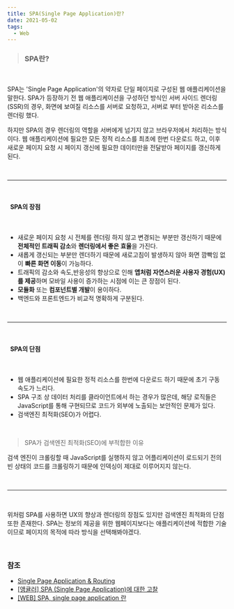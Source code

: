 ```yaml
---
title: SPA(Single Page Application)란?
date: 2021-05-02
tags:
  - Web
---
```




> ### SPA란?



<br />



SPA는 'Single Page Application'의 약자로 단일 페이지로 구성된 웹 애플리케이션을 말한다. SPA가 등장하기 전 웹 애플리케이션을 구성하던 방식인 서버 사이드 렌더링(SSR)의 경우, 화면에 보여질 리소스를 서버로 요청하고, 서버로 부터 받아온 리소스를 렌더링 했다.



하지만 SPA의 경우 렌더링의 역할을 서버에게 넘기지 않고 브라우저에서 처리하는 방식이다. 웹 애플리케이션에 필요한 모든 정적 리소스를 최초에 한번 다운로드 하고, 이후 새로운 페이지 요청 시 페이지 갱신에 필요한 데이터만을 전달받아 페이지를 갱신하게 된다.



<br />

---

<br/>

#### &nbsp; SPA의 장점

<br/>

- 새로운 페이지 요청 시 전체를 렌더링 하지 않고 변경되는 부분만 갱신하기 때문에 **전체적인 트래픽 감소**와 **렌더링에서 좋은 효율**을 가진다.
- 새롭게 갱신되는 부분만 렌더하기 때문에 새로고침이 발생하지 않아 화면 깜빡임 없이 **빠른 화면 이동**이 가능하다.
- 트래픽의 감소와 속도,반응성의 향상으로 인해 **앱처럼 자연스러운 사용자 경험(UX)를 제공**하며 모바일 사용이 증가하는 시점에 이는 큰 장점이 된다.
- **모듈화** 또는 **컴포넌트별 개발**이 용이하다.
- 백엔드와 프론트엔드가 비교적 명확하게 구분된다.


<br />

---

<br/>

#### &nbsp; SPA의 단점

<br/>

- 웹 애플리케이션에 필요한 정적 리소스를 한번에 다운로드 하기 때문에 초기 구동 속도가 느리다.
- SPA 구조 상 데이터 처리를 클라이언트에서 하는 경우가 많은데, 해당 로직들은 JavaScript를 통해 구현되므로 코드가 외부에 노출되는 보안적인 문제가 있다.
- 검색엔진 최적화(SEO)가 어렵다.

<br/>

> SPA가 검색엔진 최적화(SEO)에 부적합한 이유

검색 엔진이 크롤링할 때 JavaScript를 실행하지 않고 어플리케이션이 로드되기 전의 빈 상태의 코드를 크롤링하기 때문에 인덱싱이 제대로 이루어지지 않는다.

<br/>

---

<br/>

위처럼 SPA를 사용하면 UX의 향상과 렌더링의 장점도 있지만 검색엔진 최적화의 단점 또한 존재한다. SPA는 정보의 제공을 위한 웹페이지보다는 애플리케이션에 적합한 기술이므로 페이지의 목적에 따라 방식을 선택해봐야겠다.

<br/>

### 참조

-  [Single Page Application & Routing](https://poiemaweb.com/js-spa)
-  [[앵귤러] SPA (Single Page Application)에 대한 고찰](https://paperblock.tistory.com/87)
-  [[WEB] SPA, single page application 란](https://ssungkang.tistory.com/entry/WEB-SPA-single-page-application-%EB%9E%80)